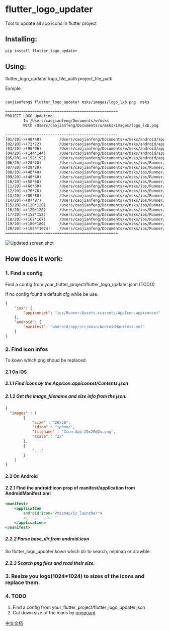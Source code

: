 
# flutter_logo_updater
Tool to update all app icons in flutter project

## Installing:
```bash
pip install flutter_logo_updater
```

## Using:
flutter_logo_updater logo_file_path project_file_path

Exmple:
```txt

caojianfeng$ flutter_logo_updater msks/images/logo_lxb.png  msks

==================================================
PROJECT LOGO Updating...
        In /Users/caojianfeng/Documents/w/msks
        With /Users/caojianfeng/Documents/w/msks/images/logo_lxb.png

--------------------------------------------------
[01/20]->(48*48)        /Users/caojianfeng/Documents/w/msks/android/app/src/main/res/mipmap-mdpi/ic_launcher.png
[02/20]->(72*72)        /Users/caojianfeng/Documents/w/msks/android/app/src/main/res/mipmap-hdpi/ic_launcher.png
[03/20]->(96*96)        /Users/caojianfeng/Documents/w/msks/android/app/src/main/res/mipmap-xhdpi/ic_launcher.png
[04/20]->(144*144)      /Users/caojianfeng/Documents/w/msks/android/app/src/main/res/mipmap-xxhdpi/ic_launcher.png
[05/20]->(192*192)      /Users/caojianfeng/Documents/w/msks/android/app/src/main/res/mipmap-xxxhdpi/ic_launcher.png
[06/20]->(20*20)        /Users/caojianfeng/Documents/w/msks/ios/Runner/Assets.xcassets/AppIcon.appiconset/Icon-App-20x20@1x.png
[07/20]->(29*29)        /Users/caojianfeng/Documents/w/msks/ios/Runner/Assets.xcassets/AppIcon.appiconset/Icon-App-29x29@1x.png
[08/20]->(40*40)        /Users/caojianfeng/Documents/w/msks/ios/Runner/Assets.xcassets/AppIcon.appiconset/Icon-App-20x20@2x.png
[09/20]->(40*40)        /Users/caojianfeng/Documents/w/msks/ios/Runner/Assets.xcassets/AppIcon.appiconset/Icon-App-40x40@1x.png
[10/20]->(58*58)        /Users/caojianfeng/Documents/w/msks/ios/Runner/Assets.xcassets/AppIcon.appiconset/Icon-App-29x29@2x.png
[11/20]->(60*60)        /Users/caojianfeng/Documents/w/msks/ios/Runner/Assets.xcassets/AppIcon.appiconset/Icon-App-20x20@3x.png
[12/20]->(76*76)        /Users/caojianfeng/Documents/w/msks/ios/Runner/Assets.xcassets/AppIcon.appiconset/Icon-App-76x76@1x.png
[13/20]->(80*80)        /Users/caojianfeng/Documents/w/msks/ios/Runner/Assets.xcassets/AppIcon.appiconset/Icon-App-40x40@2x.png
[14/20]->(87*87)        /Users/caojianfeng/Documents/w/msks/ios/Runner/Assets.xcassets/AppIcon.appiconset/Icon-App-29x29@3x.png
[15/20]->(120*120)      /Users/caojianfeng/Documents/w/msks/ios/Runner/Assets.xcassets/AppIcon.appiconset/Icon-App-40x40@3x.png
[16/20]->(120*120)      /Users/caojianfeng/Documents/w/msks/ios/Runner/Assets.xcassets/AppIcon.appiconset/Icon-App-60x60@2x.png
[17/20]->(152*152)      /Users/caojianfeng/Documents/w/msks/ios/Runner/Assets.xcassets/AppIcon.appiconset/Icon-App-76x76@2x.png
[18/20]->(167*167)      /Users/caojianfeng/Documents/w/msks/ios/Runner/Assets.xcassets/AppIcon.appiconset/Icon-App-83.5x83.5@2x.png
[19/20]->(180*180)      /Users/caojianfeng/Documents/w/msks/ios/Runner/Assets.xcassets/AppIcon.appiconset/Icon-App-60x60@3x.png
[20/20]->(1024*1024)    /Users/caojianfeng/Documents/w/msks/ios/Runner/Assets.xcassets/AppIcon.appiconset/Icon-App-1024x1024@1x.png
==================================================
```

![Updated screen shot](https://raw.githubusercontent.com/caojianfeng/flutter_logo_updater/master/screenshot/updated.png)

## How does it work:

### 1. Find a config

Find a config from your_flutter_project/flutter_logo_updater.json (TODO)

If no config found a default cfg while be use.

```json
{
    "ios": {
        "appiconset": "ios/Runner/Assets.xcassets/AppIcon.appiconset"
    },
    "android": {
        "manifest": "android/app/src/main/AndroidManifest.xml"
    }
}
```

### 2. Find icon infos

To kown which png shoud be replaced.

#### 2.1 On iOS

##### 2.1.1 Find icons by the AppIcon.appiconset/Contents.json 

##### 2.1.2 Get the image_filename and size info from the json.

```json
{
  "images" : [
        {
            "size" : "20x20",
            "idiom" : "iphone",
            "filename" : "Icon-App-20x20@2x.png",
            "scale" : "2x"
        },
        {
            "..."
        }
    ]
}
```

#### 2.2 On Android

#### 2.2.1 Find the android:icon prop of manifest/application from AndroidManifest.xml

```xml
<manifest>
    <application
        android:icon="@mipmap/ic_launcher">
        <!-- ... -->
    </application>
</manifest>
```

##### 2.2.2 Parse base_dir from android:icon

So flutter_logo_updater kown which dir to search, mipmap or drawble.

##### 2.2.3 Search png files and read their size.

### 3. Resize you logo(1024*1024) to sizes of the icons and replace them. 


### 4. TODO

1. Find a config from your_flutter_project/flutter_logo_updater.json
2. Cut down size of the icons by [pngquant](https://pngquant.org/)

[中文文档](https://www.jianshu.com/p/fb7dd98b2595)
